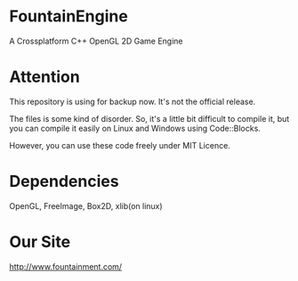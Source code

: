 FountainEngine
==============

A Crossplatform C++ OpenGL 2D Game Engine

Attention
=========

This repository is using for backup now. It's not the official release.

The files is some kind of disorder. So, it's a little bit difficult to compile it, but you can compile it easily on Linux and Windows using Code::Blocks.

However, you can use these code freely under MIT Licence.

Dependencies
============

OpenGL, FreeImage, Box2D, xlib(on linux)

Our Site
========

http://www.fountainment.com/
